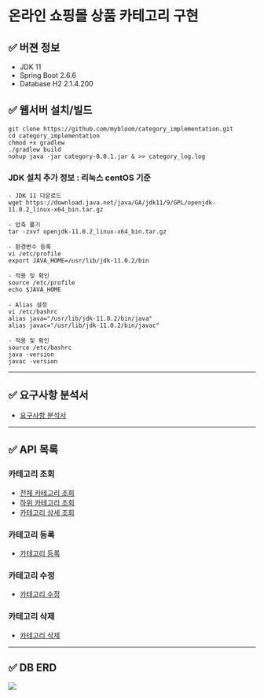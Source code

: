 # 온라인 쇼핑몰 상품 카테고리 구현 

## ✅ 버젼 정보
- JDK 11
- Spring Boot 2.6.6
- Database H2 2.1.4.200

## ✅ 웹서버 설치/빌드
```
git clone https://github.com/mybloom/category_implementation.git
cd category_implementation
chmod +x gradlew
./gradlew build
nohup java -jar category-0.0.1.jar & >> category_log.log
```

### JDK 설치 추가 정보 : 리눅스 centOS 기준  
```
- JDK 11 다운로드
wget https://download.java.net/java/GA/jdk11/9/GPL/openjdk-11.0.2_linux-x64_bin.tar.gz

- 압축 풀기 
tar -zxvf openjdk-11.0.2_linux-x64_bin.tar.gz

- 환경변수 등록
vi /etc/profile
export JAVA_HOME=/usr/lib/jdk-11.0.2/bin

- 적용 및 확인
source /etc/profile
echo $JAVA_HOME

- Alias 설정 
vi /etc/bashrc
alias java="/usr/lib/jdk-11.0.2/bin/java"
alias javac="/usr/lib/jdk-11.0.2/bin/javac"

- 적용 및 확인
source /etc/bashrc
java -version
javac -version
```

---

## ✅ 요구사항 분석서 

- [요구사항 분석서](docs/requirement.md)

---

## ✅ API 목록

### 카테고리 조회

- [전체 카테고리 조회](docs/apiSelectAll.md)
- [하위 카테고리 조회](docs/apiSelectByParentId.md)
- [카테고리 상세 조회](docs/apiSelectDetail.md)

### 카테고리 등록
- [카테고리 등록](docs/apiCreate.md)

### 카테고리 수정
- [카테고리 수정](docs/apiModify.md)

### 카테고리 삭제
- [카테고리 삭제](docs/apiDelete.md)

---

## ✅ DB ERD
<img src ="https://user-images.githubusercontent.com/55780251/179400581-cb92206c-1abc-4bbc-8636-37f5d562440b.jpg">

